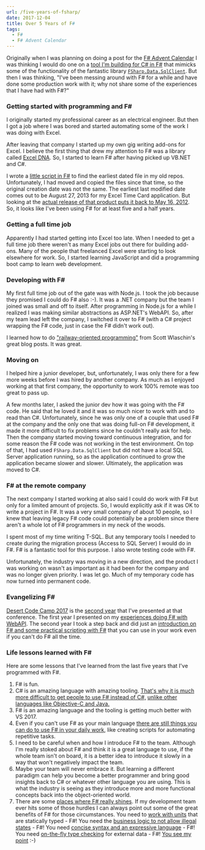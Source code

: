```yaml
---
url: /five-years-of-fsharp/
date: 2017-12-04
title: Over 5 Years of F#
tags:
  - F#
  - F# Advent Calendar
---
```


Originally when I was planning on doing a post for the [F# Advent
Calendar](https://sergeytihon.com/2017/10/22/f-advent-calendar-in-english-2017/)
I was thinking I would do one on a [tool I'm building for C# in
F#](https://github.com/jon49/SQLToDapper) that mimicks some of the functionality
of the fantastic library
[`FSharp.Data.SqlClient`](http://fsprojects.github.io/FSharp.Data.SqlClient/).
But then I was thinking, "I've been messing around with F# for a while and have
done some production work with it; why not share some of the experiences that I
have had with F#?"

### Getting started with programming and F\#

I originally started my professional career as an electrical engineer. But then
I got a job where I was bored and started automating some of the work I was
doing with Excel.

After leaving that company I started up my own gig writing add-ons for Excel. I
believe the first thing that drew my attention to F# was a library called [Excel
DNA](https://excel-dna.net/). So, I started to learn F# after having picked up
VB.NET and C#.

I wrote a [little script in
F#](https://gist.github.com/jon49/0940bcba98c4dce8da7a89cc66dd52a4) to find the
earliest dated file in my old repos. Unfortunately, I had moved and copied the
files since that time, so the original creation date was not the same. The
earliest last modified date comes out to be August 27, 2013 for my Excel Time
Card application. But looking at the [actual release of that product puts it
back to May 16, 2012](http://jnyman.com/2012/05/16/excel_time_card_completed/).
So, it looks like I've been using F# for at least five and a half years.

### Getting a full time job

Apparently I had started getting into Excel too late. When I needed to get a
full time job there weren't as many Excel jobs out there for building add-ons.
Many of the people that freelanced Excel were starting to look elsewhere for
work.  So, I started learning JavaScript and did a programming boot camp to
learn web development.

### Developing with F\#

My first full time job out of the gate was with Node.js. I took the job because
they promised I could do F# also :-). It was a .NET company but the team I
joined was small and off to itself. After programming in Node.js for a while I
realized I was making similar abstractions as ASP.NET's WebAPI. So, after my
team lead left the company, I switched it over to F# (with a C# project wrapping
the F# code, just in case the F# didn't work out).

I learned how to do ["railway-oriented
programming"](http://fsharpforfunandprofit.com/posts/recipe-part2/) from Scott
Wlaschin's great blog posts. It was great.

### Moving on

I helped hire a junior developer, but, unfortunately, I was only there for a few
more weeks before I was hired by another company. As much as I enjoyed working at
that first company, the opportunity to work 100% remote was too great to pass up.

A few months later, I asked the junior dev how it was going with the F# code. He said that he loved
it and it was so much nicer to work with and to read than C#. Unfortunately, since
he was only one of a couple that used F# at the company and the only one that
was doing full-on F# development, it made it more difficult to fix problems since
he couldn't really ask for help. Then the company started moving toward
continuous integration, and for some reason the F# code was not working in the test
environment. On top of that, I had used `FSharp.Data.SqlClient` but did not have
a local SQL Server application running, so as the application continued to grow
the application became slower and slower. Ultimately, the application was moved to C#.

### F# at the remote company

The next company I started working at also said I could do work with F#
but only for a limited amount of projects. So, I would explicitly ask if
it was OK to write a project in F#. It was a very small company of about 10
people, so I knew that leaving legacy F# code could potentially be a problem
since there aren't a whole lot of F# programmers in my neck of the woods.

I spent most of my time writing T-SQL. But any temporary tools I needed to
create during the migration process (Access to SQL Server) I would do in F#. F#
is a fantastic tool for this purpose. I also wrote testing code with F#.

Unfortunately, the industry was moving in a new direction, and the product I was
working on wasn't as important as it had been for the company and was no longer
given priority. I was let go.  Much of my temporary code has now turned into
permanent code.

### Evangelizing F\#

[Desert Code Camp 2017](http://desertcodecamp.com/conference/notfound) is
the [second year](http://jnyman.com/2017/10/15/desert_code_camp_2017/) that I've
presented at that conference. The first year I presented on my [experiences
doing F# with WebAPI](http://jnyman.com/2016/12/04/fsharp_with_webapi/). The
second year I took a step back and did just an [introduction on F# and some
practical scripting with
F#](http://jnyman.com/2017/10/15/desert_code_camp_2017/) that you can use in
your work even if you can't do F# all the time.

### Life lessons learned with F\#

Here are some lessons that I've learned from the last five years that I've
programmed with F#.

1. F# is fun.
2. C# is an amazing language with amazing tooling. [That's why it is much more
   difficult to get people to use F# instead of
   C#,](http://ericsink.com/entries/fsharp_chasm.html) [unlike other languages
   like Objective-C and
   Java.](https://thomasbandt.com/the-problem-with-fsharp-evangelism)
3. F# is an amazing language and the tooling is getting much better with VS
   2017.
3. Even if you can't use F# as your main language [there are still things you
   can do to use F# in your daily
   work](https://fsharpforfunandprofit.com/posts/low-risk-ways-to-use-fsharp-at-work/),
   like creating scripts for automating repetitive tasks.
4. I need to be careful when and how I introduce F# to the team. Although I'm
   really stoked about F# and think it is a great language to use, if the whole
   team isn't on board, it is a better idea to introduce it slowly in a way that
   won't negatively impact the team.
5. Maybe your team will never embrace it. But learning a different paradigm can
   help you become a better programmer and bring good insights back to C# or
   whatever other language you are using. This is what the industry is seeing as
   they introduce more and more functional concepts back into the
   object-oriented world.
6. There are some [places where F# really
   shines](https://fsharpforfunandprofit.com/posts/why-use-fsharp-intro/). If my
   development team ever hits some of those hurdles I can always point out some
   of the great benefits of F# for those circumstances. You need to [work with
   units](https://docs.microsoft.com/en-us/dotnet/fsharp/language-reference/units-of-measure)
   that are statically typed - F#! You need the [business logic to not allow
   illegal
   states](https://fsharpforfunandprofit.com/posts/designing-with-types-making-illegal-states-unrepresentable/)
   \- F#! You need [concise syntax and an expressive
   language](http://fpbridge.co.uk/why-fsharp.html#design) - F#!  You need
   [on-the-fly type
   checking](https://docs.microsoft.com/en-us/dotnet/fsharp/tutorials/type-providers/)
   for external data - F#! [You see my
   point](http://fpbridge.co.uk/why-fsharp.html) :-)


